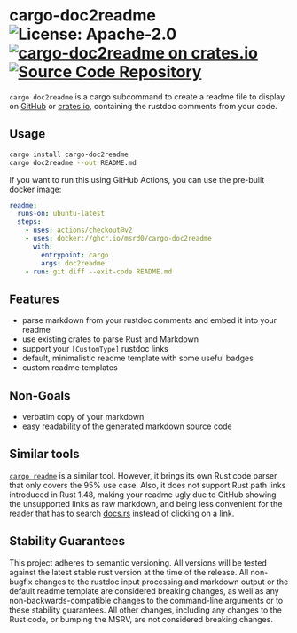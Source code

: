 # cargo-doc2readme ![License: Apache-2.0](https://img.shields.io/badge/license-Apache--2.0-blue) [![cargo-doc2readme on crates.io](https://img.shields.io/crates/v/cargo-doc2readme)](https://crates.io/crates/cargo-doc2readme) [![Source Code Repository](https://img.shields.io/badge/Code-On%20GitHub-blue?logo=GitHub)](https://github.com/msrd0/cargo-doc2readme)

`cargo doc2readme` is a cargo subcommand to create a readme file to display on [GitHub][__link0] or [crates.io][__link1], containing the rustdoc comments from your code.


## Usage


```bash
cargo install cargo-doc2readme
cargo doc2readme --out README.md
```

If you want to run this using GitHub Actions, you can use the pre-built docker image:


```yaml
readme:
  runs-on: ubuntu-latest
  steps:
    - uses: actions/checkout@v2
    - uses: docker://ghcr.io/msrd0/cargo-doc2readme
      with:
        entrypoint: cargo
        args: doc2readme
    - run: git diff --exit-code README.md
```


## Features

 - parse markdown from your rustdoc comments and embed it into your readme
 - use existing crates to parse Rust and Markdown
 - support your `[CustomType]` rustdoc links
 - default, minimalistic readme template with some useful badges
 - custom readme templates


## Non-Goals

 - verbatim copy of your markdown
 - easy readability of the generated markdown source code


## Similar tools

[`cargo readme`][__link2] is a similar tool. However, it brings its own Rust code parser that only covers the 95% use case. Also, it does not support Rust path links introduced in Rust 1.48, making your readme ugly due to GitHub showing the unsupported links as raw markdown, and being less convenient for the reader that has to search [docs.rs][__link3] instead of clicking on a link.


## Stability Guarantees

This project adheres to semantic versioning. All versions will be tested against the latest stable rust version at the time of the release. All non-bugfix changes to the rustdoc input processing and markdown output or the default readme template are considered breaking changes, as well as any non-backwards-compatible changes to the command-line arguments or to these stability guarantees. All other changes, including any changes to the Rust code, or bumping the MSRV, are not considered breaking changes.


 [__cargo_doc2readme_dependencies_hash]: ggGA
 [__link0]: https://github.com
 [__link1]: https://crates.io
 [__link2]: https://github.com/livioribeiro/cargo-readme
 [__link3]: https://docs.rs
